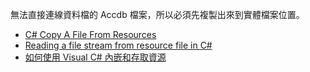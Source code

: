 
無法直接連線資料檔的 Accdb 檔案，所以必須先複製出來到實體檔案位置。


* [C# Copy A File From Resources][1]
* [Reading a file stream from resource file in C#][2]
* [如何使用 Visual C# 內嵌和存取資源][3]

[1]:https://social.msdn.microsoft.com/Forums/en-US/64e5a011-a51b-4b3f-8665-af370e38d163/c-copy-a-file-from-resources?forum=csharpgeneral "C# Copy A File From Resources"
[2]:https://garywoodfine.com/reading-a-file-stream-from-resources/ "Reading a file stream from resource file in C#"
[3]:https://support.microsoft.com/zh-tw/help/319292/how-to-embed-and-access-resources-by-using-visual-c "如何使用 Visual C# 內嵌和存取資源"